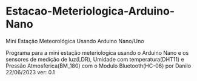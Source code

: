 # Estacao-Meteriologica-Arduino-Nano
Mini Estação Meteorológica Usando Arduino Nano/Uno

Programa para a mini estação meteriologica usando o Arduino Nano e os sensores de medição de luz(LDR), Umidade com temperatura(DHT11) e Pressão Atmosferica(BM_180) com o Modulo Bluetooth(HC-06) por Danilo 22/06/2023 ver: 0.1
